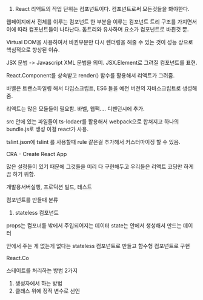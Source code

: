 1. React
리액트의 작업 단위는 컴포넌트이다. 컴포넌트로써 모든것들을 봐야한다.

웹페이지에서 전체를 이루는 컴포넌트 한 부분을 이루는 컴포넌트 트리 구조를 가지면서 이에 따라 컴포넌트들이
나타난다. 돔트리와 유사하며 요소가 컴포넌트로 바뀐것 뿐.

Virtual DOM을 사용하여서 바뀐부분만 다시 렌더링을 해줄 수 있는 것이 성능 상으로 핵심적으로 향상된 이슈.

JSX 문법 -> Javascript XML 문법을 의미.
JSX.Element로 그려질 컴포넌트를 표현.

React.Component를 상속받고 render() 함수를 활용해서 리액트가 그려줌.

바벨은 트랜스파일링 해서 타입스크립트, ES6 들을 예전 버전의 자바스크립트로 생성해줌.

리액트는 많은 모듈들이 필요함.
바벨, 웹팩.... 디펜던시에 추가.

src 안에 있는 파일들이 ts-lodaer를 활용해서 webpack으로 합쳐지고 하나의 bundle.js로 생성
이걸 react가 사용.

tslint.json에 tslint 를 사용할때 rule 같은걸 추가해서 커스터마이징 할 수 있음.

CRA - Create React App

많은 설정들이 있기 때문에 그것들을 미리
다 구현해두고 우리들은 리액트 코딩만 하게끔 하기 위함.

개발용서버실행, 프로덕션 빌드, 테스트


컴포넌트를 만들때 분류

1. stateless 컴포넌트

props는 컴포너틑 밖에서 주입되어지는 데이터
state는 안에서 생성해서 만드는 데이터

안에서 주는 게 없는게 없다는 stateless 컴포넌트로 만들고
함수형 컴포넌트로 구현

React.Co

스테이트를 처리하는 방법 2가지

1. 생성자에서 하는 방법
2. 클래스 위에 정적 변수로 선언
